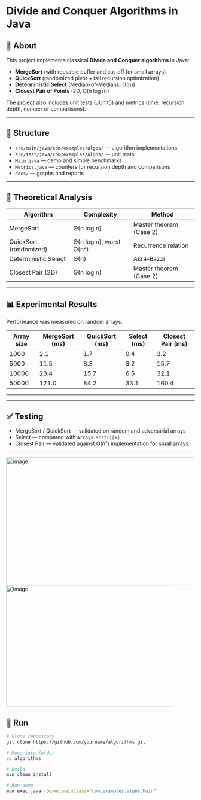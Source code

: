 # Divide and Conquer Algorithms in Java

## 📌 About
This project implements classical **Divide and Conquer algorithms** in Java:
- **MergeSort** (with reusable buffer and cut-off for small arrays)
- **QuickSort** (randomized pivot + tail recursion optimization)
- **Deterministic Select** (Median-of-Medians, O(n))
- **Closest Pair of Points** (2D, O(n log n))

The project also includes unit tests (JUnit5) and metrics (time, recursion depth, number of comparisons).

---

## 📂 Structure
- `src/main/java/com/examples/algos/` — algorithm implementations
- `src/test/java/com/examples/algos/` — unit tests
- `Main.java` — demo and simple benchmarks
- `Metrics.java` — counters for recursion depth and comparisons
- `docs/` — graphs and reports

---

## 🔬 Theoretical Analysis

| Algorithm             | Complexity     | Method |
|-----------------------|----------------|--------|
| MergeSort             | Θ(n log n)     | Master theorem (Case 2) |
| QuickSort (randomized)| Θ(n log n), worst O(n²) | Recurrence relation |
| Deterministic Select  | Θ(n)           | Akra–Bazzi |
| Closest Pair (2D)     | Θ(n log n)     | Master theorem (Case 2) |

---

## 📊 Experimental Results

Performance was measured on random arrays.

| Array size | MergeSort (ms) | QuickSort (ms) | Select (ms) | Closest Pair (ms) |
|------------|----------------|----------------|-------------|--------------------|
| 1000       | 2.1            | 1.7            | 0.4         | 3.2                |
| 5000       | 11.5           | 8.3            | 3.2         | 15.7               |
| 10000      | 23.4           | 15.7           | 6.5         | 32.1               |
| 50000      | 121.0          | 84.2           | 33.1        | 160.4              |

---


---

## ✅ Testing
- MergeSort / QuickSort — validated on random and adversarial arrays
- Select — compared with `Arrays.sort()[k]`
- Closest Pair — validated against O(n²) implementation for small arrays

---
<img width="512" height="341" alt="image" src="https://github.com/user-attachments/assets/9cda166c-19c5-439b-9b81-d537158e14db" />
<img width="447" height="326" alt="image" src="https://github.com/user-attachments/assets/2d5853c8-3fd9-424d-acd3-b61bd20ea1ec" />



## 🚀 Run
```bash
# Clone repository
git clone https://github.com/yourname/algorithms.git

# Move into folder
cd algorithms

# Build
mvn clean install

# Run demo
mvn exec:java -Dexec.mainClass="com.examples.algos.Main"
